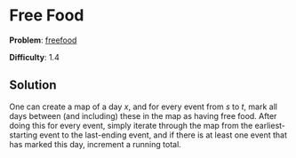 # Free Food

**Problem**: [freefood](https://open.kattis.com/problems/freefood)

**Difficulty**: 1.4

## Solution

One can create a map of a day *x*, and for every event from *s* to *t*, mark all days between (and including) these in the map as having free food. After doing this for every event, simply iterate through the map from the earliest-starting event to the last-ending event, and if there is at least one event that has marked this day, increment a running total.
